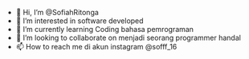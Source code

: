 - 👋 Hi, I’m @SofiahRitonga
- 👀 I’m interested in software developed
- 🌱 I’m currently learning Coding bahasa pemrograman
- 💞️ I’m looking to collaborate on menjadi seorang programmer handal
- 📫 How to reach me di akun instagram @sofff_16

<!---
SofiahRitonga/SofiahRitonga is a ✨ special ✨ repository because its `README.md` (this file) appears on your GitHub profile.
You can click the Preview link to take a look at your changes.
--->
